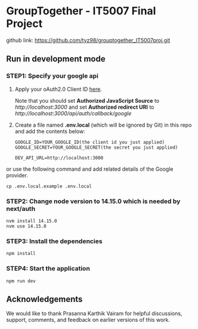 # GroupTogether - IT5007 Final Project
github link: https://github.com/tyz98/grouptogether_IT5007proj.git

## Run in development mode

### STEP1: Specify your google api 
   
   1. Apply your oAuth2.0 Client ID [here](https://console.cloud.google.com/apis/credentials/oauthclient). 
   
      Note that you should set **Authorized JavaScript Source** to *http://localhost:3000* and set **Authorized redirect URI** to *http://localhost:3000/api/auth/callback/google*

   3. Create a file named **.env.local** (which will be ignored by Git) in this repo and add the contents below:
        ```
        GOOGLE_ID=YOUR_GOOGLE_ID(the client id you just applied)
        GOOGLE_SECRET=YOUR_GOOGLE_SECRET(the secret you just applied)

        DEV_API_URL=http://localhost:3000
        ```

or use the following command and add related details of the Google provider.

   ```
   cp .env.local.example .env.local
   ```
   
### STEP2: Change node version to **14.15.0** which is needed by next/auth
   ```
   nvm install 14.15.0
   nvm use 14.15.0
   ```

### STEP3: Install the dependencies
   ```
   npm install
   ```

### STEP4: Start the application
   ```
   npm run dev
   ```

## Acknowledgements

We would like to thank Prasanna Karthik Vairam for helpful discussions, support, comments, and feedback on earlier versions of this work.
